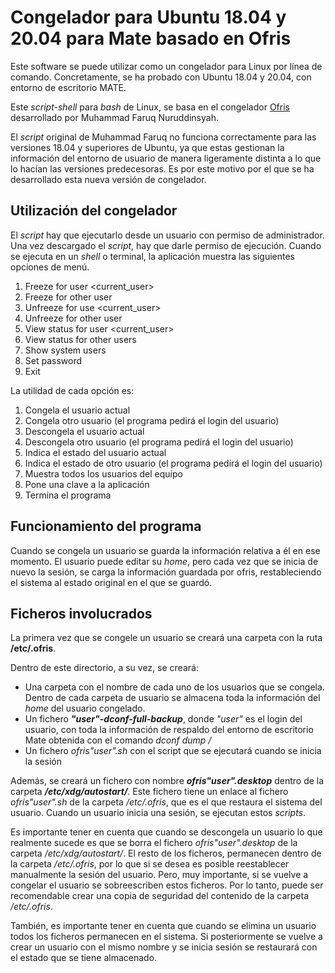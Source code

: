 # Congelador para Ubuntu 18.04 y 20.04 para Mate basado en Ofris

Este software se puede utilizar como un congelador para Linux por línea de comando. Concretamente, se ha probado con Ubuntu 18.04 y 20.04, con entorno de escritorio MATE.

Este *script-shell* para *bash* de Linux, se basa en el congelador [Ofris](https://sourceforge.net/projects/dafturnofris-id/) desarrollado por Muhammad Faruq Nuruddinsyah.

El *script* original de Muhammad Faruq no funciona correctamente para las versiones 18.04 y superiores de Ubuntu, ya que estas gestionan la información del entorno de usuario de manera ligeramente distinta a lo que lo hacían las versiones predecesoras. Es por este motivo por el que se ha desarrollado esta nueva versión de congelador.

## Utilización del congelador

El *script* hay que ejecutarlo desde un usuario con permiso de administrador. Una vez descargado el *script*, hay que darle permiso de ejecución. Cuando se ejecuta en un *shell* o terminal, la aplicación muestra las siguientes opciones de menú.
1. Freeze for user <current_user>
2. Freeze for other user
3. Unfreeze for use <current_user>
4. Unfreeze for other user
5. View status for user <current_user>
6. View status for other users
7. Show system users
8. Set password
9. Exit

La utilidad de cada opción es:
1. Congela el usuario actual
2. Congela otro usuario (el programa pedirá el login del usuario)
3. Descongela el usuario actual
4. Descongela otro usuario (el programa pedirá el login del usuario) 
5. Indica el estado del usuario actual
6. Indica el estado de otro usuario (el programa pedirá el login del usuario)
7. Muestra todos los usuarios del equipo
8. Pone una clave a la aplicación
9. Termina el programa

## Funcionamiento del programa
Cuando se congela un usuario se guarda la información relativa a él en ese momento. El usuario puede editar su *home*, pero cada vez que se inicia de nuevo la sesión, se carga la información guardada por ofris, restableciendo el sistema al estado original en el que se guardó.


## Ficheros involucrados
La primera vez que se congele un usuario se creará una carpeta con la ruta **/etc/.ofris**.

Dentro de este directorio, a su vez, se creará:
- Una carpeta con el nombre de cada uno de los usuarios que se congela. Dentro de cada carpeta de usuario se almacena toda la información del *home* del usuario congelado. 
- Un fichero ***"user"-dconf-full-backup***, donde *"user"* es el login del usuario, con toda la información de respaldo del entorno de escritorio Mate obtenida con el comando *dconf dump /*
- Un fichero *ofris"user".sh* con el script que se ejecutará cuando se inicia la sesión

Además, se creará un fichero con nombre ***ofris"user".desktop*** dentro de la carpeta ***/etc/xdg/autostart/***. Este fichero tiene un enlace al fichero *ofris"user".sh* de la carpeta */etc/.ofris*, que es el que restaura el sistema del usuario. Cuando un usuario inicia una sesión, se ejecutan estos *scripts*.
  
Es importante tener en cuenta que cuando se descongela un usuario lo que realmente sucede es que se borra el fichero *ofris"user".desktop* de la carpeta */etc/xdg/autostart/*. El resto de los ficheros, permanecen dentro de la carpeta */etc/.ofris*, por lo que si se desea es posible reestablecer manualmente la sesión del usuario. Pero, muy importante, si se vuelve a congelar el usuario se sobreescriben estos ficheros. Por lo tanto, puede ser recomendable crear una copia de seguridad del contenido de la carpeta */etc/.ofris*.
  
También, es importante tener en cuenta que cuando se elimina un usuario todos los ficheros permanecen en el sistema. Si posteriormente se vuelve a crear un usuario con el mismo nombre y se inicia sesión se restaurará con el estado que se tiene almacenado.
